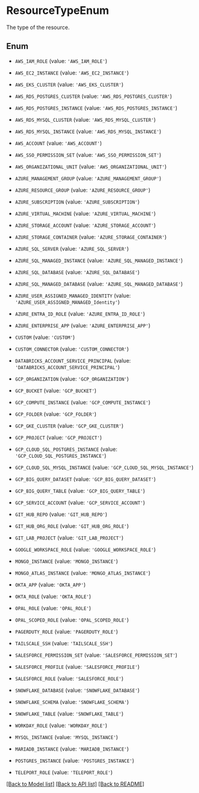 # ResourceTypeEnum

The type of the resource.

## Enum

* `AWS_IAM_ROLE` (value: `'AWS_IAM_ROLE'`)

* `AWS_EC2_INSTANCE` (value: `'AWS_EC2_INSTANCE'`)

* `AWS_EKS_CLUSTER` (value: `'AWS_EKS_CLUSTER'`)

* `AWS_RDS_POSTGRES_CLUSTER` (value: `'AWS_RDS_POSTGRES_CLUSTER'`)

* `AWS_RDS_POSTGRES_INSTANCE` (value: `'AWS_RDS_POSTGRES_INSTANCE'`)

* `AWS_RDS_MYSQL_CLUSTER` (value: `'AWS_RDS_MYSQL_CLUSTER'`)

* `AWS_RDS_MYSQL_INSTANCE` (value: `'AWS_RDS_MYSQL_INSTANCE'`)

* `AWS_ACCOUNT` (value: `'AWS_ACCOUNT'`)

* `AWS_SSO_PERMISSION_SET` (value: `'AWS_SSO_PERMISSION_SET'`)

* `AWS_ORGANIZATIONAL_UNIT` (value: `'AWS_ORGANIZATIONAL_UNIT'`)

* `AZURE_MANAGEMENT_GROUP` (value: `'AZURE_MANAGEMENT_GROUP'`)

* `AZURE_RESOURCE_GROUP` (value: `'AZURE_RESOURCE_GROUP'`)

* `AZURE_SUBSCRIPTION` (value: `'AZURE_SUBSCRIPTION'`)

* `AZURE_VIRTUAL_MACHINE` (value: `'AZURE_VIRTUAL_MACHINE'`)

* `AZURE_STORAGE_ACCOUNT` (value: `'AZURE_STORAGE_ACCOUNT'`)

* `AZURE_STORAGE_CONTAINER` (value: `'AZURE_STORAGE_CONTAINER'`)

* `AZURE_SQL_SERVER` (value: `'AZURE_SQL_SERVER'`)

* `AZURE_SQL_MANAGED_INSTANCE` (value: `'AZURE_SQL_MANAGED_INSTANCE'`)

* `AZURE_SQL_DATABASE` (value: `'AZURE_SQL_DATABASE'`)

* `AZURE_SQL_MANAGED_DATABASE` (value: `'AZURE_SQL_MANAGED_DATABASE'`)

* `AZURE_USER_ASSIGNED_MANAGED_IDENTITY` (value: `'AZURE_USER_ASSIGNED_MANAGED_Identity'`)

* `AZURE_ENTRA_ID_ROLE` (value: `'AZURE_ENTRA_ID_ROLE'`)

* `AZURE_ENTERPRISE_APP` (value: `'AZURE_ENTERPRISE_APP'`)

* `CUSTOM` (value: `'CUSTOM'`)

* `CUSTOM_CONNECTOR` (value: `'CUSTOM_CONNECTOR'`)

* `DATABRICKS_ACCOUNT_SERVICE_PRINCIPAL` (value: `'DATABRICKS_ACCOUNT_SERVICE_PRINCIPAL'`)

* `GCP_ORGANIZATION` (value: `'GCP_ORGANIZATION'`)

* `GCP_BUCKET` (value: `'GCP_BUCKET'`)

* `GCP_COMPUTE_INSTANCE` (value: `'GCP_COMPUTE_INSTANCE'`)

* `GCP_FOLDER` (value: `'GCP_FOLDER'`)

* `GCP_GKE_CLUSTER` (value: `'GCP_GKE_CLUSTER'`)

* `GCP_PROJECT` (value: `'GCP_PROJECT'`)

* `GCP_CLOUD_SQL_POSTGRES_INSTANCE` (value: `'GCP_CLOUD_SQL_POSTGRES_INSTANCE'`)

* `GCP_CLOUD_SQL_MYSQL_INSTANCE` (value: `'GCP_CLOUD_SQL_MYSQL_INSTANCE'`)

* `GCP_BIG_QUERY_DATASET` (value: `'GCP_BIG_QUERY_DATASET'`)

* `GCP_BIG_QUERY_TABLE` (value: `'GCP_BIG_QUERY_TABLE'`)

* `GCP_SERVICE_ACCOUNT` (value: `'GCP_SERVICE_ACCOUNT'`)

* `GIT_HUB_REPO` (value: `'GIT_HUB_REPO'`)

* `GIT_HUB_ORG_ROLE` (value: `'GIT_HUB_ORG_ROLE'`)

* `GIT_LAB_PROJECT` (value: `'GIT_LAB_PROJECT'`)

* `GOOGLE_WORKSPACE_ROLE` (value: `'GOOGLE_WORKSPACE_ROLE'`)

* `MONGO_INSTANCE` (value: `'MONGO_INSTANCE'`)

* `MONGO_ATLAS_INSTANCE` (value: `'MONGO_ATLAS_INSTANCE'`)

* `OKTA_APP` (value: `'OKTA_APP'`)

* `OKTA_ROLE` (value: `'OKTA_ROLE'`)

* `OPAL_ROLE` (value: `'OPAL_ROLE'`)

* `OPAL_SCOPED_ROLE` (value: `'OPAL_SCOPED_ROLE'`)

* `PAGERDUTY_ROLE` (value: `'PAGERDUTY_ROLE'`)

* `TAILSCALE_SSH` (value: `'TAILSCALE_SSH'`)

* `SALESFORCE_PERMISSION_SET` (value: `'SALESFORCE_PERMISSION_SET'`)

* `SALESFORCE_PROFILE` (value: `'SALESFORCE_PROFILE'`)

* `SALESFORCE_ROLE` (value: `'SALESFORCE_ROLE'`)

* `SNOWFLAKE_DATABASE` (value: `'SNOWFLAKE_DATABASE'`)

* `SNOWFLAKE_SCHEMA` (value: `'SNOWFLAKE_SCHEMA'`)

* `SNOWFLAKE_TABLE` (value: `'SNOWFLAKE_TABLE'`)

* `WORKDAY_ROLE` (value: `'WORKDAY_ROLE'`)

* `MYSQL_INSTANCE` (value: `'MYSQL_INSTANCE'`)

* `MARIADB_INSTANCE` (value: `'MARIADB_INSTANCE'`)

* `POSTGRES_INSTANCE` (value: `'POSTGRES_INSTANCE'`)

* `TELEPORT_ROLE` (value: `'TELEPORT_ROLE'`)

[[Back to Model list]](../README.md#documentation-for-models) [[Back to API list]](../README.md#documentation-for-api-endpoints) [[Back to README]](../README.md)


